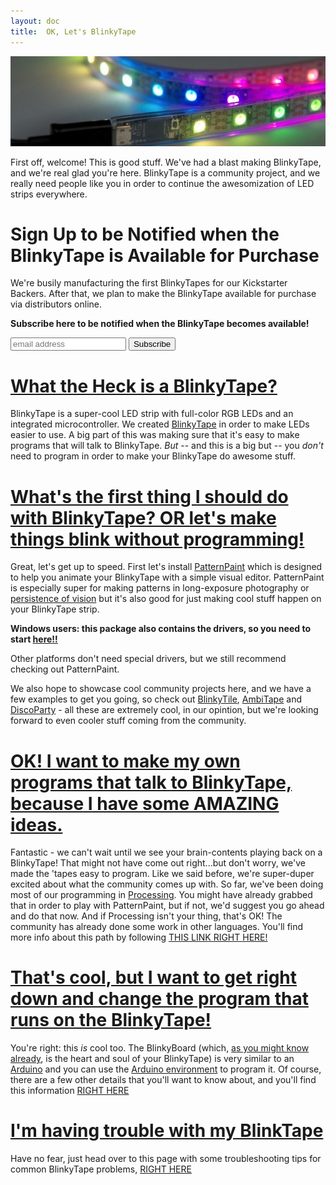 ```yaml
---
layout: doc
title:  OK, Let's BlinkyTape
---
```

![Meet BlinkyTape](/images/blinkytape/bt-splash.jpg)

First off, welcome! This is good stuff.  We've had a blast making BlinkyTape, and we're real glad you're here.  BlinkyTape is a community project, and we really need people like you in order to continue the awesomization of LED strips everywhere.

# Sign Up to be Notified when the BlinkyTape is Available for Purchase

We're busily manufacturing the first BlinkyTapes for our Kickstarter Backers.  After that, we plan to make the BlinkyTape available for purchase via distributors online.

**Subscribe here to be notified when the BlinkyTape becomes available!**

<!-- Begin MailChimp Signup Form -->
<div id="mc_embed_signup">
<form action="http://blinkiverse.us7.list-manage1.com/subscribe/post?u=dc573c24e7e76c16c7e391838&amp;id=e44ba946d9" method="post" id="mc-embedded-subscribe-form" name="mc-embedded-subscribe-form" class="validate" target="_blank" novalidate>
    <input type="email" value="" name="EMAIL" class="email" id="mce-EMAIL" placeholder="email address" required>
    <input type="hidden" value="btweb-avail-2013-07" name="SIGNUPSRC" id="SIGNUPSRC"/>
    <input type="submit" value="Subscribe" name="subscribe" id="mc-embedded-subscribe" class="button">
</form>
</div>

<!--End mc_embed_signup-->


# [What the Heck is a BlinkyTape?](/blinkytape/about)

BlinkyTape is a super-cool LED strip with full-color RGB LEDs and an integrated microcontroller. We created [BlinkyTape](/blinkytape/about/) in order to make LEDs easier to use. A big part of this was making sure that it's easy to make programs that will talk to BlinkyTape. *But* -- and this is a big but -- you *don't* need to program in order to make your BlinkyTape do awesome stuff.

# [What's the first thing I should do with BlinkyTape? OR let's make things blink without programming!](/software/patternpaint/)

Great, let's get up to speed.  First let's install [PatternPaint](/software/patternpaint/) <!--- change to the docs version of patternpaint when it's ready --->which is designed to help you animate your BlinkyTape with a simple visual editor. PatternPaint is especially super for making patterns in long-exposure photography or [persistence of vision](http://en.wikipedia.org/wiki/Persistence_of_vision) but it's also good for just making cool stuff happen on your BlinkyTape strip.

**Windows users: this package also contains the drivers, so you need to start [here!!](/software/patternpaint/)**  

Other platforms don't need special drivers, but we still recommend checking out PatternPaint.

We also hope to showcase cool community projects here, and we have a few examples to get you going, so check out [BlinkyTile](/blinkytile), [AmbiTape](/ambitape) and [DiscoParty](/software/discoparty/) - all these are extremely cool, in our opintion, but we're looking forward to even cooler stuff coming from the community.

# [OK! I want to make my own programs that talk to BlinkyTape, because I have some AMAZING ideas.](/blinkytape/docs/processing/)

Fantastic - we can't wait until we see your brain-contents playing back on a BlinkyTape! That might not have come out right...but don't worry, we've made the 'tapes easy to program. Like we said before, we're super-duper excited about what the community comes up with. So far, we've been doing most of our programming in [Processing](http://processing.org/). You might have already grabbed that in order to play with PatternPaint, but if not, we'd suggest you go ahead and do that now. And if Processing isn't your thing, that's OK! The community has already done some work in other languages. You'll find more info about this path by following [THIS LINK RIGHT HERE!](/blinkytape/docs/processing/)

# [That's cool, but I want to get right down and change the program that runs on the BlinkyTape!](/blinkytape/docs/arduino/)

You're right: this *is* cool too.  The BlinkyBoard (which, [as you might know already](/blinkytape/about/), is the heart and soul of your BlinkyTape) is very similar to an [Arduino](http://www.arduino.cc/) and you can use the [Arduino environment](http://arduino.cc/en/Main/Software) to program it. Of course, there are a few other details that you'll want to know about, and you'll find this information [RIGHT HERE](/blinkytape/docs/arduino/)

# [I'm having trouble with my BlinkTape](/blinkytape/docs/troubleshooting/)
Have no fear, just head over to this page with some troubleshooting tips for common BlinkyTape problems, [RIGHT HERE](/blinkytape/docs/troubleshooting/)

<!--- I'd usually end by asking for feedback - are you guys getting lots of emails about this? --->
